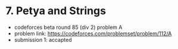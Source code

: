 # 7. Petya and Strings

* codeforces beta round 85 (div 2) problem A
* problem link: https://codeforces.com/problemset/problem/112/A
* submission 1: accapted